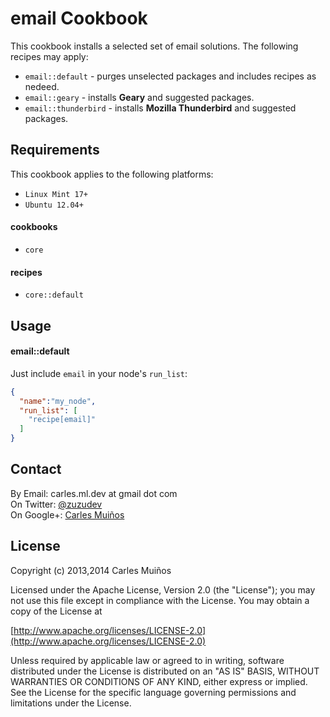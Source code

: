 # email Cookbook

This cookbook installs a selected set of email solutions.
The following recipes may apply:

- `email::default`     - purges unselected packages and includes recipes as nedeed.
- `email::geary`       - installs __Geary__ and suggested packages.
- `email::thunderbird` - installs __Mozilla Thunderbird__ and suggested packages.


## Requirements

This cookbook applies to the following platforms:  
- `Linux Mint 17+`
- `Ubuntu 12.04+`

#### cookbooks
- `core`

#### recipes
- `core::default`


## Usage

#### email::default
Just include `email` in your node's `run_list`:

```json
{
  "name":"my_node",
  "run_list": [
    "recipe[email]"
  ]
}
```


## Contact

By Email:   carles.ml.dev at gmail dot com  
On Twitter: [@zuzudev](https://twitter.com/zuzudev)  
On Google+: [Carles Muiños](https://plus.google.com/109480759201585988691)


## License

Copyright (c) 2013,2014 Carles Muiños

Licensed under the Apache License, Version 2.0 (the "License");
you may not use this file except in compliance with the License.
You may obtain a copy of the License at

[http://www.apache.org/licenses/LICENSE-2.0](http://www.apache.org/licenses/LICENSE-2.0)

Unless required by applicable law or agreed to in writing, software
distributed under the License is distributed on an "AS IS" BASIS,
WITHOUT WARRANTIES OR CONDITIONS OF ANY KIND, either express or implied.
See the License for the specific language governing permissions and
limitations under the License.

